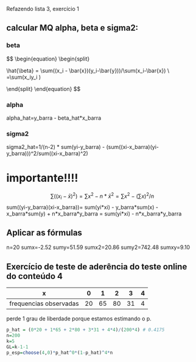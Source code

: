 Refazendo lista 3, exercício 1

## calcular MQ alpha, beta e sigma2:

### beta
$$
\begin{equation}
\begin{split}

\hat{\beta} = \sum((x_i - \bar{x})(y_i-\bar{y}))/\sum(x_i-\bar{x}) \\
=\sum(x_iy_i )

\end{split}
\end{equation}
$$
### alpha
alpha_hat=y_barra - beta_hat\*x_barra

### sigma2
sigma2_hat=1/(n-2) \* sum(yi-y_barra) - (sum((xi-x_barra)(yi-y_barra)))^2/sum((xi-x_barra)^2)

# importante!!!!
$$
\sum((x_i-\bar{x})^2)=\sum x^2 - n*\bar{x}^2 = \sum x^2 - (\sum x)^2/n
$$
sum((yi-y_barra)(xi-x_barra))= sum(yi\*xi) - y_barra\*sum(x) - x_barra\*sum(y) + n\*x_barra\*y_barra = sum(yi\*xi) - n\*x_barra\*y_barra

## Aplicar as fórmulas
n=20
sumx=-2.52
sumy=51.59
sumx2=20.86
sumy2=742.48
sumxy=9.10

## Exercício de teste de aderência do teste online do conteúdo 4

| x                      | 0   | 1   | 2   | 3   | 4   |
| ---------------------- | --- | --- | --- | --- | --- |
| frequencias observadas | 20  | 65  | 80  | 31  | 4   |

perde 1 grau de liberdade porque estamos estimando o p.

```r
p_hat = (0*20 + 1*65 + 2*80 + 3*31 + 4*4)/(200*4) # 0.4175
n=200
k=5
GL=k-1-1
p_esp=choose(4,0)*p_hat^0*(1-p_hat)^4*n
```